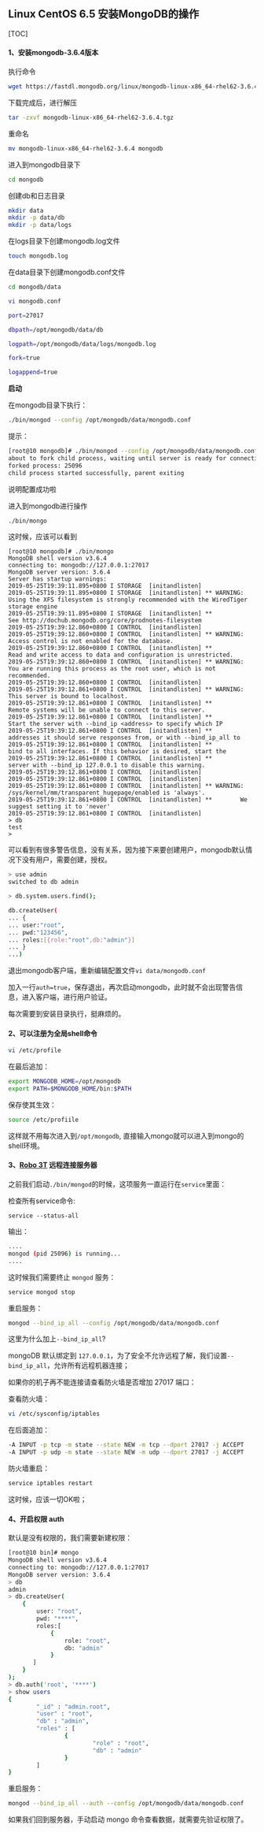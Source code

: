 ## Linux CentOS 6.5 安装MongoDB的操作

[TOC]

#### **1、安装mongodb-3.6.4版本**

执行命令

```bash
wget https://fastdl.mongodb.org/linux/mongodb-linux-x86_64-rhel62-3.6.4.tgz
```

下载完成后，进行解压

```bash
tar -zxvf mongodb-linux-x86_64-rhel62-3.6.4.tgz
```

重命名

```bash
mv mongodb-linux-x86_64-rhel62-3.6.4 mongodb
```

进入到mongodb目录下

```bash
cd mongodb
```

创建db和日志目录

```bash
mkdir data
mkdir -p data/db
mkdir -p data/logs
```

在logs目录下创建mongodb.log文件

```bash
touch mongodb.log
```

在data目录下创建mongodb.conf文件

```bash
cd mongodb/data
```

```bash
vi mongodb.conf
```

```bash
port=27017

dbpath=/opt/mongodb/data/db

logpath=/opt/mongodb/data/logs/mongodb.log

fork=true

logappend=true

```

**启动**

在mongodb目录下执行：

```bash
./bin/mongod --config /opt/mongodb/data/mongodb.conf
```

提示：

```bash
[root@10 mongodb]# ./bin/mongod --config /opt/mongodb/data/mongodb.conf
about to fork child process, waiting until server is ready for connections.
forked process: 25096
child process started successfully, parent exiting
```

说明配置成功啦

进入到mongodb进行操作

```bash
./bin/mongo
```

这时候，应该可以看到

```
[root@10 mongodb]# ./bin/mongo
MongoDB shell version v3.6.4
connecting to: mongodb://127.0.0.1:27017
MongoDB server version: 3.6.4
Server has startup warnings: 
2019-05-25T19:39:11.895+0800 I STORAGE  [initandlisten] 
2019-05-25T19:39:11.895+0800 I STORAGE  [initandlisten] ** WARNING: Using the XFS filesystem is strongly recommended with the WiredTiger storage engine
2019-05-25T19:39:11.895+0800 I STORAGE  [initandlisten] **          See http://dochub.mongodb.org/core/prodnotes-filesystem
2019-05-25T19:39:12.860+0800 I CONTROL  [initandlisten] 
2019-05-25T19:39:12.860+0800 I CONTROL  [initandlisten] ** WARNING: Access control is not enabled for the database.
2019-05-25T19:39:12.860+0800 I CONTROL  [initandlisten] **          Read and write access to data and configuration is unrestricted.
2019-05-25T19:39:12.860+0800 I CONTROL  [initandlisten] ** WARNING: You are running this process as the root user, which is not recommended.
2019-05-25T19:39:12.860+0800 I CONTROL  [initandlisten] 
2019-05-25T19:39:12.861+0800 I CONTROL  [initandlisten] ** WARNING: This server is bound to localhost.
2019-05-25T19:39:12.861+0800 I CONTROL  [initandlisten] **          Remote systems will be unable to connect to this server. 
2019-05-25T19:39:12.861+0800 I CONTROL  [initandlisten] **          Start the server with --bind_ip <address> to specify which IP 
2019-05-25T19:39:12.861+0800 I CONTROL  [initandlisten] **          addresses it should serve responses from, or with --bind_ip_all to
2019-05-25T19:39:12.861+0800 I CONTROL  [initandlisten] **          bind to all interfaces. If this behavior is desired, start the
2019-05-25T19:39:12.861+0800 I CONTROL  [initandlisten] **          server with --bind_ip 127.0.0.1 to disable this warning.
2019-05-25T19:39:12.861+0800 I CONTROL  [initandlisten] 
2019-05-25T19:39:12.861+0800 I CONTROL  [initandlisten] 
2019-05-25T19:39:12.861+0800 I CONTROL  [initandlisten] ** WARNING: /sys/kernel/mm/transparent_hugepage/enabled is 'always'.
2019-05-25T19:39:12.861+0800 I CONTROL  [initandlisten] **        We suggest setting it to 'never'
2019-05-25T19:39:12.861+0800 I CONTROL  [initandlisten] 
> db
test
> 
```

可以看到有很多警告信息，没有关系，因为接下来要创建用户，mongodb默认情况下没有用户，需要创建，授权。

```bash
> use admin
switched to db admin
```

```bash
> db.system.users.find();
```

```bash
db.createUser(
... {
... user:"root",
... pwd:"123456",
... roles:[{role:"root",db:"admin"}]
... }
...)
```

退出mongodb客户端，重新编辑配置文件`vi data/mongodb.conf`

加入一行`auth=true`，保存退出，再次启动mongodb，此时就不会出现警告信息，进入客户端，进行用户验证。

每次需要到安装目录执行，挺麻烦的。

#### **2、可以注册为全局shell命令**

```bash
vi /etc/profile
```

在最后追加：

```bash
export MONGODB_HOME=/opt/mongodb
export PATH=$MONGODB_HOME/bin:$PATH
```

保存使其生效：

```bash
source /etc/profiile
```

这样就不用每次进入到`/opt/mongodb`, 直接输入mongo就可以进入到mongo的shell环境。

#### **3、[Robo 3T](https://robomongo.org/) 远程连接服务器**

之前我们启动`./bin/mongod`的时候，这项服务一直运行在`service`里面：

检查所有service命令:

```
service --status-all
```

输出：

```bash
....
mongod (pid 25096) is running...
....
```

这时候我们需要终止 `mongod` 服务：

```bash
service mongod stop
```

重启服务：

```bash
mongod --bind_ip_all --config /opt/mongodb/data/mongodb.conf
```

这里为什么加上`--bind_ip_all`?

mongoDB 默认绑定到 `127.0.0.1`，为了安全不允许远程了解，我们设置`--bind_ip_all`，允许所有远程机器连接；

如果你的机子再不能连接请查看防火墙是否增加 27017 端口：

查看防火墙：

```bash
vi /etc/sysconfig/iptables
```

在后面追加：

```bash
-A INPUT -p tcp -m state --state NEW -m tcp --dport 27017 -j ACCEPT
-A INPUT -p udp -m state --state NEW -m udp --dport 27017 -j ACCEPT
```

防火墙重启：

```bash
service iptables restart
```

这时候，应该一切OK啦；

#### 4、**开启权限 auth**

默认是没有权限的，我们需要新建权限：

```bash
[root@10 bin]# mongo
MongoDB shell version v3.6.4
connecting to: mongodb://127.0.0.1:27017
MongoDB server version: 3.6.4
> db
admin
> db.createUser(
    {
        user: "root",
        pwd: "****",
        roles:[
            {
                role: "root",
                db: "admin"
            }
       ]
    }
);
> db.auth('root', '****')
> show users
{
        "_id" : "admin.root",
        "user" : "root",
        "db" : "admin",
        "roles" : [
                {
                        "role" : "root",
                        "db" : "admin"
                }
        ]
}
```

重启服务：

```bash
mongod --bind_ip_all --auth --config /opt/mongodb/data/mongodb.conf
```

如果我们回到服务器，手动启动 mongo 命令查看数据，就需要先验证权限了。